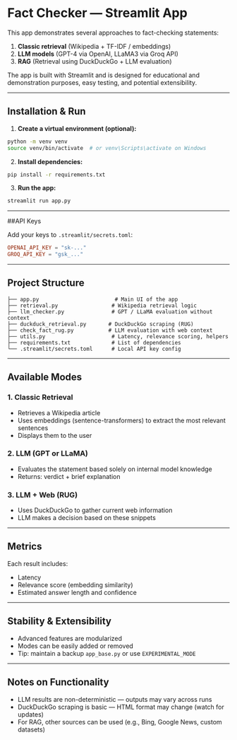 # Fact Checker — Streamlit App

This app demonstrates several approaches to fact-checking statements:

1. **Classic retrieval** (Wikipedia + TF-IDF / embeddings)  
2. **LLM models** (GPT-4 via OpenAI, LLaMA3 via Groq API)  
3. **RAG** (Retrieval using DuckDuckGo + LLM evaluation)

The app is built with Streamlit and is designed for educational and demonstration purposes, easy testing, and potential extensibility.

---

## Installation & Run

1. **Create a virtual environment (optional):**
```bash
python -m venv venv
source venv/bin/activate  # or venv\Scripts\activate on Windows
```

2. **Install dependencies:**
```bash
pip install -r requirements.txt
```

3. **Run the app:**
```bash
streamlit run app.py
```

---

##API Keys

Add your keys to `.streamlit/secrets.toml`:
```toml
OPENAI_API_KEY = "sk-..."
GROQ_API_KEY = "gsk_..."
```

---

## Project Structure

```text
├── app.py                        # Main UI of the app
├── retrieval.py                 # Wikipedia retrieval logic
├── llm_checker.py               # GPT / LLaMA evaluation without context
├── duckduck_retrieval.py       # DuckDuckGo scraping (RUG)
├── check_fact_rug.py           # LLM evaluation with web context
├── utils.py                     # Latency, relevance scoring, helpers
├── requirements.txt             # List of dependencies
└── .streamlit/secrets.toml      # Local API key config
```

---

## Available Modes

### 1. Classic Retrieval
- Retrieves a Wikipedia article
- Uses embeddings (sentence-transformers) to extract the most relevant sentences
- Displays them to the user

### 2. LLM (GPT or LLaMA)
- Evaluates the statement based solely on internal model knowledge
- Returns: verdict + brief explanation

### 3. LLM + Web (RUG)
- Uses DuckDuckGo to gather current web information
- LLM makes a decision based on these snippets

---

## Metrics

Each result includes:
- Latency
- Relevance score (embedding similarity)
- Estimated answer length and confidence

---

## Stability & Extensibility

- Advanced features are modularized
- Modes can be easily added or removed
- Tip: maintain a backup `app_base.py` or use `EXPERIMENTAL_MODE`

---

## Notes on Functionality

- LLM results are non-deterministic — outputs may vary across runs
- DuckDuckGo scraping is basic — HTML format may change (watch for updates)
- For RAG, other sources can be used (e.g., Bing, Google News, custom datasets)

